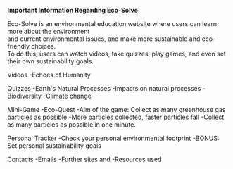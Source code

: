 **Important Information Regarding Eco-Solve**

Eco-Solve is an environmental education website where users can learn more about the environment <br> 
and current environmental issues, and make more sustainable and eco-friendly choices. <br>
To do this, users can watch videos, take quizzes, play games, and even set their own sustainability goals. <br>

Videos 
-Echoes of Humanity <br>

Quizzes 
-Earth's Natural Processes
-Impacts on natural processes
-Biodiversity
-Climate change <br>

Mini-Game 
-Eco-Quest
    -Aim of the game: Collect as many greenhouse gas particles as possible
    -More particles collected, faster particles fall
    -Collect as many particles as possible in one minute. <br>

Personal Tracker 
-Check your personal environmental footprint
-BONUS: Set personal sustainability goals <br>

Contacts 
-Emails
-Further sites and
-Resources used
